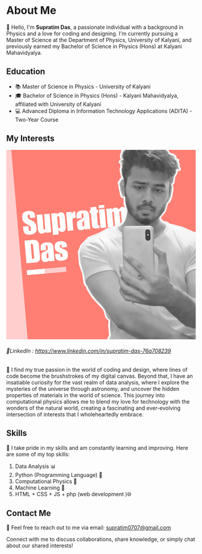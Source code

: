 # About Me

👋 Hello, I'm **Supratim Das**, a passionate individual with a background in Physics and a love for coding and designing. I'm currently pursuing a Master of Science at the Department of Physics, University of Kalyani, and previously earned my Bachelor of Science in Physics (Hons) at Kalyani Mahavidyalya.

## Education

- 📚 Master of Science in Physics - University of Kalyani
- 🎓 Bachelor of Science in Physics (Hons) - Kalyani Mahavidyalya, affiliated with University of Kalyani
- 💻 Advanced Diploma in Information Technology Applications (ADITA) - Two-Year Course

## My Interests

![Supratim Das Physics](https://raw.githubusercontent.com/supratimdasinfo/supratimdas/main/Supratim%20Das%20cover.jpg?raw=True)
###### 👤LinkedIn : https://www.linkedin.com/in/supratim-das-76a708239

🌟 I find my true passion in the world of coding and design, where lines of code become the brushstrokes of my digital canvas. Beyond that, I have an insatiable curiosity for the vast realm of data analysis, where I explore the mysteries of the universe through astronomy, and uncover the hidden properties of materials in the world of science. This journey into computational physics allows me to blend my love for technology with the wonders of the natural world, creating a fascinating and ever-evolving intersection of interests that I wholeheartedly embrace.

## Skills

🚀 I take pride in my skills and am constantly learning and improving. Here are some of my top skills:

1. Data Analysis 📊
2. Python (Programming Language) 🐍
3. Computational Physics 🌌
4. Machine Learning 🤖
5. HTML + CSS + JS + php (web development )🌐

## Contact Me

📧 Feel free to reach out to me via email: [supratim0707@gmail.com](mailto:supratim0707@gmail.com)

Connect with me to discuss collaborations, share knowledge, or simply chat about our shared interests!

<!---
suprotimdas/suprotimdas is a ✨ special ✨ repository because its `README.md` (this file) appears on your GitHub profile.
You can click the Preview link to take a look at your changes.
--->
